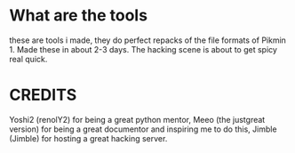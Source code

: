 # What are the tools

these are tools i made, they do perfect repacks of the file formats of Pikmin 1. Made these in about 2-3 days.
The hacking scene is about to get spicy real quick.

# CREDITS
Yoshi2 (renolY2) for being a great python mentor,
Meeo (the justgreat version) for being a great documentor and inspiring me to do this,
Jimble (Jimble) for hosting a great hacking server.